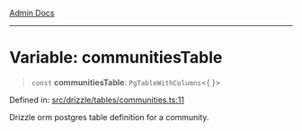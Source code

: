 [Admin Docs](/)

***

# Variable: communitiesTable

> `const` **communitiesTable**: `PgTableWithColumns`\<\{ \}\>

Defined in: [src/drizzle/tables/communities.ts:11](https://github.com/PurnenduMIshra129th/talawa-api/blob/dd95e2d2302936a5436289a9e626f7f4e2b14e02/src/drizzle/tables/communities.ts#L11)

Drizzle orm postgres table definition for a community.

